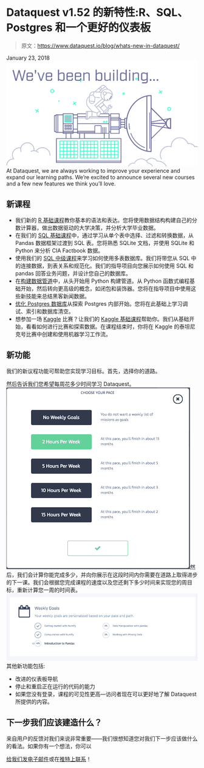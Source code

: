 # Dataquest v1.52 的新特性:R、SQL、Postgres 和一个更好的仪表板

> 原文：<https://www.dataquest.io/blog/whats-new-in-dataquest/>

January 23, 2018![We-ve-been-building_white](img/1b3c299fe5165834495e67b30b6b5c33.png) At Dataquest, we are always working to improve your experience and expand our learning paths. We’re excited to announce several new courses and a few new features we think you’ll love.

## 新课程

*   我们新的 [R 基础课程](https://www.dataquest.io/course/introduction-to-data-analysis-in-r/)教你基本的语法和表达。您将使用数据结构构建自己的分数计算器，做出数据驱动的大学决策，并分析大学毕业数据。
*   在我们的 [SQL 基础课程](https://www.dataquest.io/path/sql-skills/)中，通过学习从单个表中选择、过滤和转换数据，从 Pandas 数据框架过渡到 SQL 表。您将熟悉 SQLite 文档，并使用 SQLite 和 Python 来分析 CIA Factbook 数据。
*   使用我们的 [SQL 中级课程](https://www.dataquest.io/course/sql-joins-relations/)来学习如何使用多表数据库。我们将带您从 SQL 中的连接数据，到表关系和规范化。我们的指导项目向您展示如何使用 SQL 和 pandas 回答业务问题，并设计您自己的数据库。
*   在[构建数据管道](https://www.dataquest.io/course/building-a-data-pipeline/)中，从头开始用 Python 构建管道。从 Python 函数式编程基础开始，然后转向更高级的概念，如闭包和装饰器。您将在指导项目中使用这些新技能来总结黑客新闻数据。
*   [优化 Postgres 数据库](https://www.dataquest.io/course/optimizing-postgres-databases-data-engineering)从探索 Postgres 内部开始。您将在此基础上学习调试、索引和数据库清空。
*   想参加一场 [Kaggle](https://www.kaggle.com/) 比赛？让我们的 [Kaggle 基础课程](https://www.dataquest.io/course/kaggle-fundamentals)帮助你。我们从基础开始，看看如何进行比赛和探索数据。在课程结束时，你将在 Kaggle 的泰坦尼克号比赛中创建和使用机器学习工作流。

## 新功能

我们的新议程功能可帮助您实现学习目标。首先，选择你的道路。

然后告诉我们您希望每周花多少时间学习 Dataquest。![Agenda_Pace_resized](img/dcbf60b849edf08892a8842f8224d7a0.png)然后，我们会计算你能完成多少，并向你展示在这段时间内你需要在道路上取得进步的下一课。我们会根据您完成课程的速度以及您还剩下多少时间来实现您的周目标，重新计算您一周的时间表。![weeklygoals](img/316e97f33b2beeb795f95cf5933808a4.png)其他新功能包括:

*   改进的仪表板导航
*   停止和重启正在运行的代码的能力
*   如果您没有登录，课程的可见性更高—访问者现在可以更好地了解 Dataquest 所提供的内容。

## 下一步我们应该建造什么？

来自用户的反馈对我们来说非常重要——我们很想知道您对我们下一步应该做什么的看法。如果你有一个想法，你可以

[给我们发电子邮件](/cdn-cgi/l/email-protection#fe969b929291be9a9f8a9f8f8b9b8d8ad09791)或在[推特上联系](https://www.twitter.com/dataquestio)！